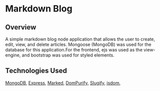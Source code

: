 # Markdown Blog

## Overview 

A simple markdown blog node application that allows the user to create, edit, view, and delete articles. Mongoose (MongoDB) was used for the database for this application.For the frontend, ejs was used as the view-engine, and bootstrap was used for styled elements.  


## Technologies Used
[MongoDB](https://www.mongodb.com/cloud/atlas/lp/try2?utm_source=google&utm_campaign=gs_americas_united_states_search_core_brand_atlas_mobile&utm_term=mongodb&utm_medium=cpc_paid_search&utm_ad=e&utm_ad_campaign_id=12365624578&gclid=CjwKCAjw2P-KBhByEiwADBYWClt_wgHAjsQppIBnl7VrX_PHfJ6-wlYJiPW3OX_yrGI1vnkin6rxSxoC6D8QAvD_BwE), [Express](https://expressjs.com/), [Marked](https://marked.js.org/), [DomPurify](https://www.npmjs.com/package/dompurify), [Slugify](https://www.npmjs.com/package/slugify), [jsdom](https://www.npmjs.com/package/jsdom), 


